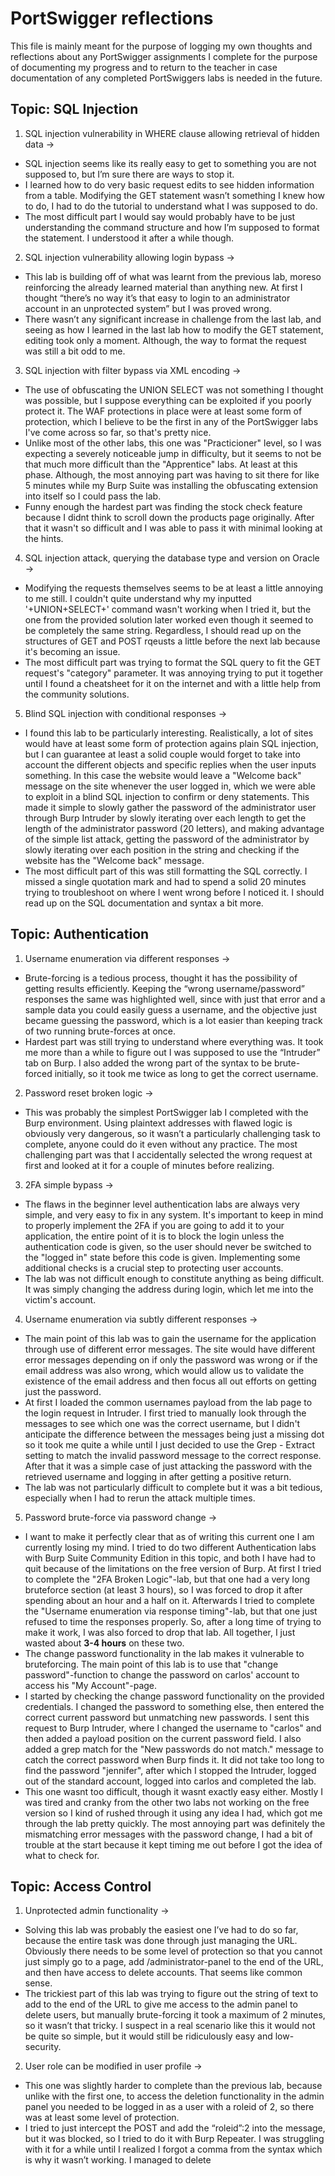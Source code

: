 # PortSwigger reflections
This file is mainly meant for the purpose of logging my own thoughts and reflections about any PortSwigger assignments I complete for the purpose of documenting my progress and to return to the teacher in case documentation of any completed PortSwiggers labs is needed in the future.

## Topic: SQL Injection
1. SQL injection vulnerability in WHERE clause allowing retrieval of hidden data →
  - SQL injection seems like its really easy to get to something you are not supposed to, but I’m sure there are ways to stop it.
  - I learned how to do very basic request edits to see hidden information from a table. Modifying the GET statement wasn’t something I knew how to do, I had to do the tutorial to understand what I was supposed to do.
  - The most difficult part I would say would probably have to be just understanding the command structure and how I’m supposed to format the statement. I understood it after a while though.    

2. SQL injection vulnerability allowing login bypass →
  - This lab is building off of what was learnt from the previous lab, moreso reinforcing the already learned material than anything new. At first I thought “there’s no way it’s that easy to login to an administrator account in an unprotected system” but I was proved wrong.
  - There wasn’t any significant increase in challenge from the last lab, and seeing as how I learned in the last lab how to modify the GET statement, editing took only a moment. Although, the way to format the request was still a bit odd to me.

3. SQL injection with filter bypass via XML encoding →
  - The use of obfuscating the UNION SELECT was not something I thought was possible, but I suppose everything can be exploited if you poorly protect it. The WAF protections in place were at least some form of protection, which I believe to be the first in any of the PortSwigger labs I've come across so far, so that's pretty nice.
  - Unlike most of the other labs, this one was "Practicioner" level, so I was expecting a severely noticeable jump in difficulty, but it seems to not be that much more difficult than the "Apprentice" labs. At least at this phase. Although, the most annoying part was having to sit there for like 5 minutes while my Burp Suite was installing the obfuscating extension into itself so I could pass the lab.  
  - Funny enough the hardest part was finding the stock check feature because I didnt think to scroll down the products page originally. After that it wasn't so difficult and I was able to pass it with minimal looking at the hints.

4. SQL injection attack, querying the database type and version on Oracle →
  - Modifying the requests themselves seems to be at least a little annoying to me still. I couldn't quite understand why my inputted '+UNION+SELECT+' command wasn't working when I tried it, but the one from the provided solution later worked even though it seemed to be completely the same string. Regardless, I should read up on the structures of GET and POST rqeusts a little before the next lab because it's becoming an issue.
  - The most difficult part was trying to format the SQL query to fit the GET request's "category" parameter. It was annoying trying to put it together until I found a cheatsheet for it on the internet and with a little help from the community solutions.

5. Blind SQL injection with conditional responses →
  - I found this lab to be particularly interesting. Realistically, a lot of sites would have at least some form of protection agains plain SQL injection, but I can guarantee at least a solid couple would forget to take into account the different objects and specific replies when the user inputs something. In this case the website would leave a "Welcome back" message on the site whenever the user logged in, which we were able to exploit in a blind SQL injection to confirm or deny statements. This made it simple to slowly gather the password of the administrator user through Burp Intruder by slowly iterating over each length to get the length of the administrator password (20 letters), and making advantage of the simple list attack, getting the password of the administrator by slowly iterating over each position in the string and checking if the website has the "Welcome back" message.
  - The most difficult part of this was still formatting the SQL correctly. I missed a single quotation mark and had to spend a solid 20 minutes trying to troubleshoot on where I went wrong before I noticed it. I should read up on the SQL documentation and syntax a bit more.

    
## Topic: Authentication
1. Username enumeration via different responses →
  - Brute-forcing is a tedious process, thought it has the possibility of getting results efficiently. Keeping the “wrong username/password” responses the same was highlighted well, since with just that error and a sample data you could easily guess a username, and the objective just became guessing the password, which is a lot easier than keeping track of two running brute-forces at once.
  - Hardest part was still trying to understand where everything was. It took me more than a while to figure out I was supposed to use the “Intruder” tab on Burp. I also added the wrong part of the syntax to be brute-forced initially, so it took me twice as long to get the correct username.  

2. Password reset broken logic →
  - This was probably the simplest PortSwigger lab I completed with the Burp environment. Using plaintext addresses with flawed logic is obviously very dangerous, so it wasn’t a particularly challenging task to complete, anyone could do it even without any practice. The most challenging part was that I accidentally selected the wrong request at first and looked at it for a couple of minutes before realizing.  

3. 2FA simple bypass →
  - The flaws in the beginner level authentication labs are always very simple, and very easy to fix in any system. It's important to keep in mind to properly implement the 2FA if you are going to add it to your application, the entire point of it is to block the login unless the authentication code is given, so the user should never be switched to the "logged in" state before this code is given. Implementing some additional checks is a crucial step to protecting user accounts.
  - The lab was not difficult enough to constitute anything as being difficult. It was simply changing the address during login, which let me into the victim's account.

4. Username enumeration via subtly different responses →  
  - The main point of this lab was to gain the username for the application through use of different error messages. The site would have different error messages depending on if only the password was wrong or if the email address was also wrong, which would allow us to validate the existence of the email address and then focus all out efforts on getting just the password.
  - At first I loaded the common usernames payload from the lab page to the login request in Intruder. I first tried to manually look through the messages to see which one was the correct username, but I didn't anticipate the difference between the messages being just a missing dot so it took me quite a while until I just decided to use the Grep - Extract setting to match the invalid password message to the correct response. After that it was a simple case of just attacking the password with the retrieved username and logging in after getting a positive return.
  - The lab was not particularly difficult to complete but it was a bit tedious, especially when I had to rerun the attack multiple times.

5. Password brute-force via password change →
  - I want to make it perfectly clear that as of writing this current one I am currently losing my mind. I tried to do two different Authentication labs with Burp Suite Community Edition in this topic, and both I have had to quit because of the limitations on the free version of Burp. At first I tried to complete the "2FA Broken Logic"-lab, but that one had a very long bruteforce section (at least 3 hours), so I was forced to drop it after spending about an hour and a half on it. Afterwards I tried to complete the "Username enumeration via response timing"-lab, but that one just refused to time the responses properly. So, after a long time of trying to make it work, I was also forced to drop that lab. All together, I just wasted about **3-4 hours** on these two.
  - The change password functionality in the lab makes it vulnerable to bruteforcing. The main point of this lab is to use that "change password"-function to change the password on carlos' account to access his "My Account"-page.
  - I started by checking the change password functionality on the provided credentials. I changed the password to something else, then entered the correct current password but unmatching new passwords. I sent this request to Burp Intruder, where I changed the username to "carlos" and then added a payload position on the current password field. I also added a grep match for the "New passwords do not match." message to catch the correct password when Burp finds it. It did not take too long to find the password "jennifer", after which I stopped the Intruder, logged out of the standard account, logged into carlos and completed the lab.
  - This one wasnt too difficult, though it wasnt exactly easy either. Mostly I was tired and cranky from the other two labs not working on the free version so I kind of rushed through it using any idea I had, which got me through the lab pretty quickly. The most annoying part was definitely the mismatching error messages with the password change, I had a bit of trouble at the start because it kept timing me out before I got the idea of what to check for.
  
   
## Topic: Access Control
1. Unprotected admin functionality →
  - Solving this lab was probably the easiest one I’ve had to do so far, because the entire task was done through just managing the URL. Obviously there needs to be some level of protection so that you cannot just simply go to a page, add /administrator-panel to the end of the URL, and then have access to delete accounts. That seems like common sense.
  - The trickiest part of this lab was trying to figure out the string of text to add to the end of the URL to give me access to the admin panel to delete users, but manually brute-forcing it took a maximum of 2 minutes, so it wasn’t that tricky. I suspect in a real scenario like this it would not be quite so simple, but it would still be ridiculously easy and low-security.

2. User role can be modified in user profile →
  - This one was slightly harder to complete than the previous lab, because unlike with the first one, to access the deletion functionality in the admin panel you needed to be logged in as a user with a roleid of 2, so there was at least some level of protection.
  - I tried to just intercept the POST and add the “roleid”:2 into the message, but it was blocked, so I tried to do it with Burp Repeater. I was struggling with it for a while until I realized I forgot a comma from the syntax which is why it wasn’t working. I managed to delete 
